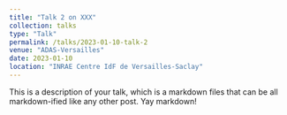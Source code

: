 ```yaml
---
title: "Talk 2 on XXX"
collection: talks
type: "Talk"
permalink: /talks/2023-01-10-talk-2
venue: "ADAS-Versailles"
date: 2023-01-10
location: "INRAE Centre IdF de Versailles-Saclay"
---
```


This is a description of your talk, which is a markdown files that can be all markdown-ified like any other post. Yay markdown!
